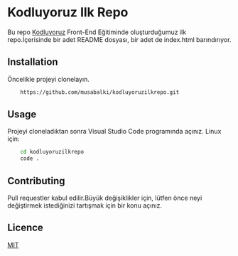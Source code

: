 # Kodluyoruz Ilk Repo
Bu repo [Kodluyoruz](https://www.kodluyoruz.org/) Front-End Eğitiminde oluşturduğumuz ilk repo.İçerisinde bir adet README dosyası, bir adet de index.html barındırıyor.
## Installation
Öncelikle projeyi clonelayın.
```bash
	https://github.com/musabalki/kodluyoruzilkrepo.git
```
## Usage
Projeyi cloneladıktan sonra Visual Studio Code programında açınız.
Linux için:
```bash
	cd kodluyoruzilkrepo
	code .
```
## Contributing
Pull requestler kabul edilir.Büyük değişiklikler için, lütfen önce neyi değiştirmek istediğinizi tartışmak için bir konu açınız.
## Licence
[MIT](https://github.com/)


